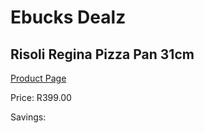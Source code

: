 
# Ebucks Dealz
## Risoli Regina Pizza Pan 31cm
[Product Page](https://www.ebucks.com/web/shop/productSelected.do?prodId=1132993204&catId=1158500560)

Price: R399.00

Savings: 


	